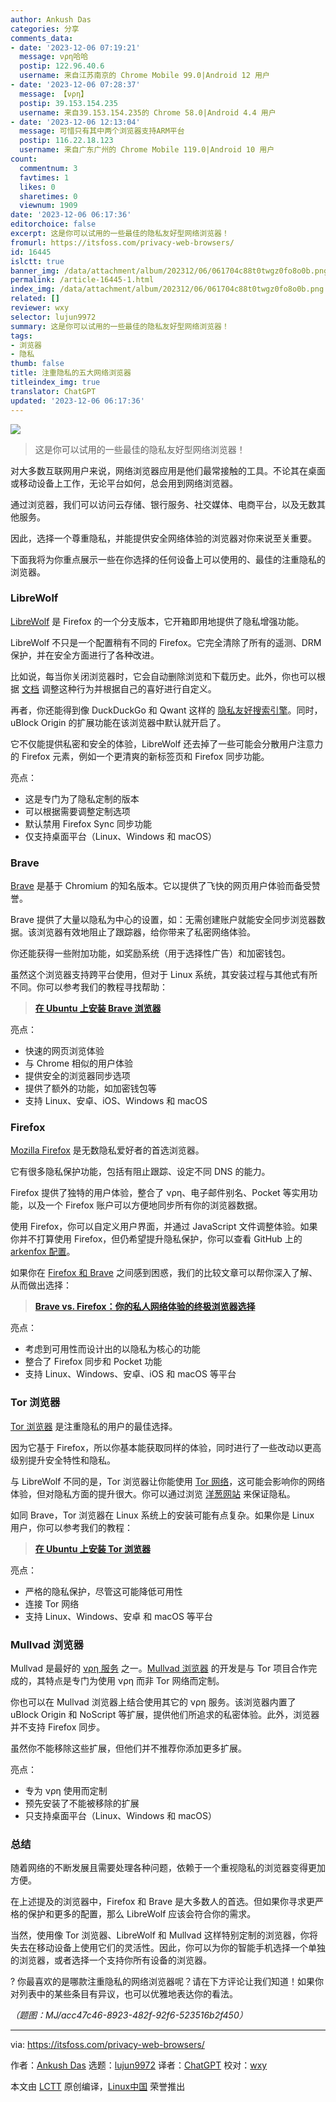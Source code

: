 ```yaml
---
author: Ankush Das
categories: 分享
comments_data:
- date: '2023-12-06 07:19:21'
  message: νρη哈哈
  postip: 122.96.40.6
  username: 来自江苏南京的 Chrome Mobile 99.0|Android 12 用户
- date: '2023-12-06 07:28:37'
  message: 【νρη】
  postip: 39.153.154.235
  username: 来自39.153.154.235的 Chrome 58.0|Android 4.4 用户
- date: '2023-12-06 12:13:04'
  message: 可惜只有其中两个浏览器支持ARM平台
  postip: 116.22.18.123
  username: 来自广东广州的 Chrome Mobile 119.0|Android 10 用户
count:
  commentnum: 3
  favtimes: 1
  likes: 0
  sharetimes: 0
  viewnum: 1909
date: '2023-12-06 06:17:36'
editorchoice: false
excerpt: 这是你可以试用的一些最佳的隐私友好型网络浏览器！
fromurl: https://itsfoss.com/privacy-web-browsers/
id: 16445
islctt: true
banner_img: /data/attachment/album/202312/06/061704c88t0twgz0fo8o0b.png
permalink: /article-16445-1.html
index_img: /data/attachment/album/202312/06/061704c88t0twgz0fo8o0b.png.thumb.jpg
related: []
reviewer: wxy
selector: lujun9972
summary: 这是你可以试用的一些最佳的隐私友好型网络浏览器！
tags:
- 浏览器
- 隐私
thumb: false
title: 注重隐私的五大网络浏览器
titleindex_img: true
translator: ChatGPT
updated: '2023-12-06 06:17:36'
---
```


![](/data/attachment/album/202312/06/061704c88t0twgz0fo8o0b.png)



> 
> 这是你可以试用的一些最佳的隐私友好型网络浏览器！
> 
> 
> 


对大多数互联网用户来说，网络浏览器应用是他们最常接触的工具。不论其在桌面或移动设备上工作，无论平台如何，总会用到网络浏览器。


通过浏览器，我们可以访问云存储、银行服务、社交媒体、电商平台，以及无数其他服务。


因此，选择一个尊重隐私，并能提供安全网络体验的浏览器对你来说至关重要。


下面我将为你重点展示一些在你选择的任何设备上可以使用的、最佳的注重隐私的浏览器。


### LibreWolf


[LibreWolf](https://librewolf.net/) 是 Firefox 的一个分支版本，它开箱即用地提供了隐私增强功能。


LibreWolf 不只是一个配置稍有不同的 Firefox。它完全清除了所有的遥测、DRM 保护，并在安全方面进行了各种改进。


比如说，每当你关闭浏览器时，它会自动删除浏览和下载历史。此外，你也可以根据 [文档](https://librewolf.net/docs/settings/) 调整这种行为并根据自己的喜好进行自定义。


再者，你还能得到像 DuckDuckGo 和 Qwant 这样的 [隐私友好搜索引擎](https://itsfoss.com/privacy-search-engines/)。同时，uBlock Origin 的扩展功能在该浏览器中默认就开启了。


它不仅能提供私密和安全的体验，LibreWolf 还去掉了一些可能会分散用户注意力的 Firefox 元素，例如一个更清爽的新标签页和 Firefox 同步功能。


亮点：


* 这是专门为了隐私定制的版本
* 可以根据需要调整定制选项
* 默认禁用 Firefox Sync 同步功能
* 仅支持桌面平台（Linux、Windows 和 macOS）


### Brave


[Brave](https://brave.com/en-in/) 是基于 Chromium 的知名版本。它以提供了飞快的网页用户体验而备受赞誉。


Brave 提供了大量以隐私为中心的设置，如：无需创建账户就能安全同步浏览器数据。该浏览器有效地阻止了跟踪器，给你带来了私密网络体验。


你还能获得一些附加功能，如奖励系统（用于选择性广告）和加密钱包。


虽然这个浏览器支持跨平台使用，但对于 Linux 系统，其安装过程与其他式有所不同。你可以参考我们的教程寻找帮助：



> 
> **[在 Ubuntu 上安装 Brave 浏览器](https://itsfoss.com/brave-web-browser/)**
> 
> 
> 


亮点：


* 快速的网页浏览体验
* 与 Chrome 相似的用户体验
* 提供安全的浏览器同步选项
* 提供了额外的功能，如加密钱包等
* 支持 Linux、安卓、iOS、Windows 和 macOS


### Firefox


[Mozilla Firefox](https://www.mozilla.org/en-US/firefox/new/) 是无数隐私爱好者的首选浏览器。


它有很多隐私保护功能，包括有阻止跟踪、设定不同 DNS 的能力。


Firefox 提供了独特的用户体验，整合了 νρη、电子邮件别名、Pocket 等实用功能，以及一个 Firefox 账户可以方便地同步所有你的浏览器数据。


使用 Firefox，你可以自定义用户界面，并通过 JavaScript 文件调整体验。如果你并不打算使用 Firefox，但仍希望提升隐私保护，你可以查看 GitHub 上的 [arkenfox 配置](https://github.com/arkenfox/user.js)。


如果你在 [Firefox 和 Brave](/article-13736-1.html) 之间感到困惑，我们的比较文章可以帮你深入了解、从而做出选择：



> 
> **[Brave vs. Firefox：你的私人网络体验的终极浏览器选择](/article-13736-1.html)**
> 
> 
> 


亮点：


* 考虑到可用性而设计出的以隐私为核心的功能
* 整合了 Firefox 同步和 Pocket 功能
* 支持 Linux、Windows、安卓、iOS 和 macOS 等平台


### Tor 浏览器


[Tor 浏览器](https://www.torproject.org/download/) 是注重隐私的用户的最佳选择。


因为它基于 Firefox，所以你基本能获取同样的体验，同时进行了一些改动以更高级别提升安全特性和隐私。


与 LibreWolf 不同的是，Tor 浏览器让你能使用 [Tor 网络](https://itsfoss.com/tor-guide/)，这可能会影响你的网络体验，但对隐私方面的提升很大。你可以通过浏览 [洋葱网站](https://en.wikipedia.org/wiki/List_of_Tor_onion_services) 来保证隐私。


如同 Brave，Tor 浏览器在 Linux 系统上的安装可能有点复杂。如果你是 Linux 用户，你可以参考我们的教程：



> 
> **[在 Ubuntu 上安装 Tor 浏览器](https://itsfoss.com/content/images/size/w256h256/2022/12/android-chrome-192x192.png)**
> 
> 
> 


亮点：


* 严格的隐私保护，尽管这可能降低可用性
* 连接 Tor 网络
* 支持 Linux、Windows、安卓 和 macOS 等平台


### Mullvad 浏览器


Mullvad 是最好的 [νρη 服务](https://itsfoss.com/best-vpn-linux/) 之一。[Mullvad 浏览器](https://mullvad.net/en/browser) 的开发是与 Tor 项目合作完成的，其特点是专门为使用 νρη 而非 Tor 网络而定制。


你也可以在 Mullvad 浏览器上结合使用其它的 νρη 服务。该浏览器内置了 uBlock Origin 和 NoScript 等扩展，提供他们所追求的私密体验。此外，浏览器并不支持 Firefox 同步。


虽然你不能移除这些扩展，但他们并不推荐你添加更多扩展。


亮点：


* 专为 νρη 使用而定制
* 预先安装了不能被移除的扩展
* 只支持桌面平台（Linux、Windows 和 macOS）


### 总结


随着网络的不断发展且需要处理各种问题，依赖于一个重视隐私的浏览器变得更加方便。


在上述提及的浏览器中，Firefox 和 Brave 是大多数人的首选。但如果你寻求更严格的保护和更多的配置，那么 LibreWolf 应该会符合你的需求。


当然，使用像 Tor 浏览器、LibreWolf 和 Mullvad 这样特别定制的浏览器，你将失去在移动设备上使用它们的灵活性。因此，你可以为你的智能手机选择一个单独的浏览器，或者选择一个支持你所有设备的浏览器。


? 你最喜欢的是哪款注重隐私的网络浏览器呢？请在下方评论让我们知道！如果你对列表中的某些条目有异议，也可以优雅地表达你的看法。


*（题图：MJ/acc47c46-8923-482f-92f6-523516b2f450）*




---


via: <https://itsfoss.com/privacy-web-browsers/>


作者：[Ankush Das](https://itsfoss.com/author/ankush/) 选题：[lujun9972](https://github.com/lujun9972) 译者：[ChatGPT](https://linux.cn/lctt/ChatGPT) 校对：[wxy](https://github.com/wxy)


本文由 [LCTT](https://github.com/LCTT/TranslateProject) 原创编译，[Linux中国](https://linux.cn/) 荣誉推出